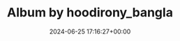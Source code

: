 ---
archive_date: 2024-07-24
code: C8pZAFKSGF1
date: 2024-06-25 17:16:27+00:00
id: '3398357350531752309'
layout: post
media:
- id: '3398357343561014871'
  type: image
  url: media/C8pZAFKSGF1/3398357343561014871.jpg
- id: '3398357343560894211'
  type: image
  url: media/C8pZAFKSGF1/3398357343560894211.jpg
- id: '3398357343560863860'
  type: image
  url: media/C8pZAFKSGF1/3398357343560863860.jpg
- id: '3398357343560964756'
  type: image
  url: media/C8pZAFKSGF1/3398357343560964756.jpg
permalink: /p/C8pZAFKSGF1/
thumbnail: media/C8pZAFKSGF1/3398357350531752309.jpg
title: Album by hoodirony_bangla
---
